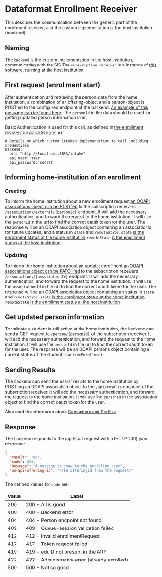 # Dataformat Enrollment Receiver

This descibes the communication between the generic part of the enrollment
receiver, and the custom implementation at the host institution (backend).

## Naming

The `backend` is the custom implementation in the host institution,
communicating with the SIS
The `subscription receiver` is a instance of
[this software](https://github.com/SURFnet/student-mobility-inteken-ontvanger-generiek/),
running at the host institution

## First request (enrollment start)

After authentication and retrieving the person-data from the home institution,
a combination of an offering-object and a person-object is POST'ed to the
configured endpoint of the backend.
[An example of this message can be found here](https://github.com/SURFnet/student-mobility-inteken-ontvanger-email/blob/main/src/test/resources/data/requestV5.json).
The `personId` in the data should be used for getting updated
person information later.

Basic Authentication is used for this call, as defined in 
[the enrollment receiver's application.yml](https://github.com/SURFnet/student-mobility-inteken-ontvanger-generiek/blob/main/src/main/resources/application.yml) 
as

```
# Details on which custom inteken implementation to call including credentials
backend:
  url: "http://localhost:8093/intake"
  api_user: user
  api_password: secret
```

## Informing home-institution of an enrollment

### Creating

To inform the home institution about a new enrollment request
[an OOAPI associations object can be POST'ed](https://openonderwijsapi.nl/specification/v5/docs.html#tag/associations/paths/~1associations~1external~1me/post) to the subscription receivers
`/associations/external/{personId}` endpoint. It will add the necessary
authentication, and forward the request to the home institution. It will
use the `personId` in the url to find the correct oauth token for the user. The
response will be an OOAPI association object containing an associationId for
future updates, and a status in  `state` and `remoteState`.
`state` [is the enrollment status at the home institution](https://openonderwijsapi.nl/#/technical/consumers-and-profiles/eduxchange?id=explanation-of-rules-governing-the-association-state)
`remoteState` [is the enrollment status at the host institution](https://openonderwijsapi.nl/#/technical/consumers-and-profiles/eduxchange?id=explanation-of-rules-governing-the-association-remotestate)

### Updating

To inform the home institution about an updatet enrollment [an OOAPI associations object can be PATCH'ed](https://openonderwijsapi.nl/specification/v5/docs.html#tag/associations/paths/~1associations~1external~1me/post) to the subscription receivers  `/associations/{associationId}` endpoint. It will add the necessary authentication, and forward the request to the home institution. It will use the `associationId` in the url to find the correct oauth token for the user. The response will be an OOAPI association object containing an status  in  `state` and `remoteState`.
`state` [is the enrollment status at the home institution](https://openonderwijsapi.nl/#/technical/consumers-and-profiles/eduxchange?id=explanation-of-rules-governing-the-association-state)
`remoteState` [is the enrollment status at the host institution](https://openonderwijsapi.nl/#/technical/consumers-and-profiles/eduxchange?id=explanation-of-rules-governing-the-association-remotestate)

## Get updated person information

To validate a student is still active at the home institution, the backend can send a GET request to `/person/{personId}` of the  subscription receiver. It will add the necessary authentication, and forward the request to the home institution. It will use the `personId` in the url to find the correct oauth token for the user. The response will be an OOAPI persons object containing a current status of the student in  `activeEnrollment`.

## Sending Results

The backend can send the users' results to the home institution by POST'ing an OOAPI association object to the `/api/results` endpoint of the subscription receiver. It will add the necessary authentication, and forward the request to the home institution. It will use the `personId` in the association object to find the correct oauth token for the user.

Also read the informaion about [Consumers and Profiles](https://openonderwijsapi.nl/#/technical/consumers-and-profiles/eduxchange)

## Response

The backend responds to the /api/start request with a (HTTP 200) json response:

``` json
{
  "result": "ok",
  "code": 200,
  "message": "A message to show to the enrolling user",
  "oo-api-offering-id": "<The offeringid from the request>"
}
```

The defined values for `code` are:

| Value | Label                                            |
|-------|--------------------------------------------------|
| 200   | 200 - All is good                                |
| 400   | 400 - Backend error                              |
| 404   | 404 - Person endpoint not found                  |
| 409   | 409 - Queue-session validation failed            |
| 412   | 412 - Invalid enrollmentRequest                  |
| 417   | 417 - Token request failed                       |
| 419   | 419 - eduID not present in the ARP               |
| 422   | 422 - Administrative error (already enrolled)    |
| 500   | 500 - Not so good                                |
